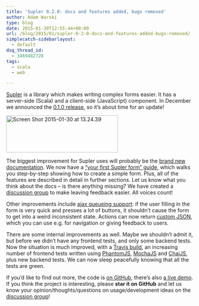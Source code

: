 ```yaml
---
title: 'Supler 0.2.0: docs and features added, bugs removed'
author: Adam Warski
type: blog
date: 2015-01-30T12:55:44+00:00
url: /blog/2015/01/supler-0-2-0-docs-and-features-added-bugs-removed/
simplecatch-sidebarlayout:
  - default
dsq_thread_id:
  - 3469482728
tags:
  - scala
  - web

---
```

[Supler][1] is a library which makes writing complex forms easier. It has a server-side (Scala) and a client-side (JavaScript) component. In December we announced the [0.1.0 release][2], so it’s about time for an update!

<a href="http://www.warski.org/blog/2015/01/supler-0-2-0-docs-and-features-added-bugs-removed/screen-shot-2015-01-30-at-13-24-39/" rel="attachment wp-att-1520"><img loading="lazy" decoding="async" src="http://www.warski.org/blog/wp-content/uploads/2015/01/Screen-Shot-2015-01-30-at-13.24.39-300x100.png" alt="Screen Shot 2015-01-30 at 13.24.39" width="300" height="100" class="aligncenter size-medium wp-image-1520" srcset="https://www.warski.org/blog/wp-content/uploads/2015/01/Screen-Shot-2015-01-30-at-13.24.39-300x100.png 300w, https://www.warski.org/blog/wp-content/uploads/2015/01/Screen-Shot-2015-01-30-at-13.24.39-255x85.png 255w, https://www.warski.org/blog/wp-content/uploads/2015/01/Screen-Shot-2015-01-30-at-13.24.39-210x70.png 210w, https://www.warski.org/blog/wp-content/uploads/2015/01/Screen-Shot-2015-01-30-at-13.24.39.png 972w" sizes="(max-width: 300px) 100vw, 300px" /></a>

The biggest improvement for Supler uses will probably be the [brand new documentation][3]. We now have a [“your first Supler form” guide][4], which walks you step-by-step showing how to create a simple form. Plus, all of the features are described in detail in further sections. Let us know what you think about the docs &#8211; is there anything missing? We have created a [discussion group][5] to make leaving feedback easier. All voices count!

Other improvements include [ajax queueing support][6]: if the user filling in the form is very quick and presses a lot of buttons, it shouldn’t cause the form to get into a weird inconsistent state. Actions can now return [custom JSON][7], which you can use e.g. for navigation or giving feedback to users.

There are some internal improvements as well. Maybe we shouldn’t admit it, but before we didn’t have any frontend tests, and only some backend tests. Now the situation is much improved, with a [Travis build][8], an increasing number of frontend tests written using [PhantomJS][9], [MochaJS][10] and [ChaiJS][11], plus new backend tests. We can now sleep peacefully knowing that all the tests are green.

If you’d like to find out more, the code is [on GitHub][1], there’s also [a live demo][12]. If you think the project is interesting, please **star it on GitHub** and let us know your opinion/thoughts/questions on usage/development ideas on the [discussion group][5]!

 [1]: https://github.com/softwaremill/supler
 [2]: http://www.warski.org/blog/2014/12/supler-0-1-0-complex-forms-made-easier/
 [3]: http://docs.supler.io
 [4]: http://docs.supler.io/en/latest/first.html#first
 [5]: https://groups.google.com/forum/#!forum/supler
 [6]: http://docs.supler.io/en/latest/frontend/refreshes.html
 [7]: http://docs.supler.io/en/latest/backend/formdef/actions.html
 [8]: https://travis-ci.org/softwaremill/supler
 [9]: http://phantomjs.org
 [10]: http://mochajs.org
 [11]: http://chaijs.com
 [12]: http://supler.softwaremill.com/site/index.html
